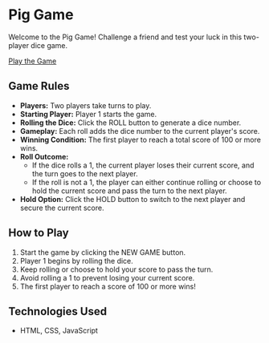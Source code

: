 # Pig Game

Welcome to the Pig Game! Challenge a friend and test your luck in this two-player dice game.

[Play the Game](https://piggy-game-dice-roll.netlify.app/)

## Game Rules

- **Players:** Two players take turns to play.
- **Starting Player:** Player 1 starts the game.
- **Rolling the Dice:** Click the ROLL button to generate a dice number.
- **Gameplay:** Each roll adds the dice number to the current player's score.
- **Winning Condition:** The first player to reach a total score of 100 or more wins.
- **Roll Outcome:**
  - If the dice rolls a 1, the current player loses their current score, and the turn goes to the next player.
  - If the roll is not a 1, the player can either continue rolling or choose to hold the current score and pass the turn to the next player.
- **Hold Option:** Click the HOLD button to switch to the next player and secure the current score.

## How to Play

1. Start the game by clicking the NEW GAME button.
2. Player 1 begins by rolling the dice.
3. Keep rolling or choose to hold your score to pass the turn.
4. Avoid rolling a 1 to prevent losing your current score.
5. The first player to reach a score of 100 or more wins!

## Technologies Used

- HTML, CSS, JavaScript

